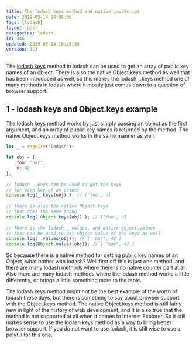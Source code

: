 ```yaml
---
title: The lodash keys method and native javaScript
date: 2019-05-14 14:08:00
tags: [lodash]
layout: post
categories: lodash
id: 446
updated: 2019-05-14 16:26:33
version: 1.3
---
```


The [lodash keys](https://lodash.com/docs/4.17.11#keys) method in lodash can be used to get an array of public key names of an object. There is also the native Object.keys method as well that has been introduced as well, so this makes the lodash \_.keys method one of many methods in lodash where it mostly just comes down to a question of browser support.

<!-- more -->

## 1 - lodash keys and Object.keys example

The lodash keys method works by just simply passing an object as the first argument, and an array of public key names is returned by the method. The native Object.keys method works in the same manner as well.

```js
let _ = require('lodash');
 
let obj = {
    foo: 'bar',
    n: 42
};
 
// lodash _.keys can be used to get the keys
// for each key of an object
console.log(_.keys(obj) ); // ['foo', n]
 
// there is also the native Object.keys
// that does the same thing
console.log( Object.keys(obj) ); // ['foo', n]
 
// There is the lodash _.values, and Native Object.values
// that can be used to get object value of the keys as well
console.log(_.values(obj)); // [ 'bar', 42 ]
console.log(Object.values(obj)); // [ 'bar', 42 ]
```

So because there is a native method for getting public key names of an Object, what bother with lodash? Well first off this is just one method, and there are many lodash methods where there is no native counter part at all. Also there are many lodash methods where the lodash method works a little differently, or brings a little something more to the table.

The lodash keys method might not be the best example of the worth of lodash these days, but there is something to say about browser support with the Object.keys method. The native Object.keys method is still fairly new in light of the history of web development, and it is also true that the method is not supported at all when it comes to Internet Explorer. So it still makes sense to use the lodash keys method as a way to bring better browser support. If you do not want to use lodash, it is still wise to use a polyfill for this one.
